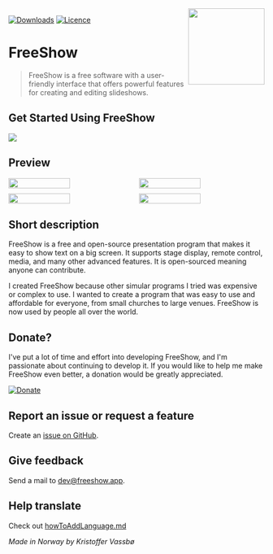 <img align="right" width="150" height="150" src="https://github.com/vassbo/freeshow/assets/17619496/ddcdb667-db87-4844-b102-c928ac15f074">

[![Downloads](https://img.shields.io/github/downloads/vassbo/freeshow/total)](https://github.com/vassbo/freeshow/releases)
[![Licence](https://img.shields.io/badge/licence-GPL-blue.svg)](https://github.com/vassbo/freeshow/blob/main/LICENSE)

# FreeShow

> FreeShow is a free software with a user-friendly interface that offers powerful features for creating and editing slideshows.

## Get Started Using FreeShow

[![](https://markdown-videos.vercel.app/youtube/9_1lUNcrU1w)](https://youtu.be/9_1lUNcrU1w)

## Preview

<div style="display: flex;gap: 10px;">
    <img style="width: 49%;" src="https://github.com/vassbo/freeshow/assets/17619496/e74ed3c3-75ee-44a0-a3ee-1f8155c83220">
    <img style="width: 49%;" src="https://github.com/vassbo/freeshow/assets/17619496/5b23c324-e21b-4a39-ad19-83bd91bb7b40">
</div>
<div style="display: flex;gap: 10px;margin-top: 10px;">
    <img style="width: 49%;" src="https://github.com/vassbo/freeshow/assets/17619496/f6281d2a-fec9-41ae-baa3-cbdcced051ec">
    <img style="width: 49%;" src="https://github.com/vassbo/freeshow/assets/17619496/9c315a85-6abb-4511-af94-3b276fff1f96">
</div>

## Short description

FreeShow is a free and open-source presentation program that makes it easy to show text on a big screen. It supports stage display, remote control, media, and many other advanced features. It is open-sourced meaning anyone can contribute.

I created FreeShow because other simular programs I tried was expensive or complex to use. I wanted to create a program that was easy to use and affordable for everyone, from small churches to large venues. FreeShow is now used by people all over the world.

## Donate?

I've put a lot of time and effort into developing FreeShow, and I'm passionate about continuing to develop it. If you would like to help me make FreeShow even better, a donation would be greatly appreciated.

[![Donate](https://www.paypalobjects.com/en_US/i/btn/btn_donate_LG.gif)](https://www.paypal.com/donate/?hosted_button_id=Y9PJC9TN4528A)

## Report an issue or request a feature

Create an [issue on GitHub](https://github.com/vassbo/freeshow/issues).

## Give feedback

Send a mail to [dev@freeshow.app](mailto:dev@freeshow.app).

## Help translate

Check out [howToAddLanguage.md](/public/lang/howToAddLanguage.md)

_Made in Norway by Kristoffer Vassbø_
